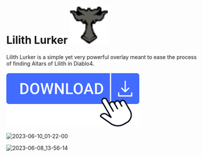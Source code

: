 # Lilith Lurker <img src="./LilithLurker/Resources/Lilith.png" width="100" height="100" /> 
 
Lilith Lurker is a simple yet very powerful overlay meant to ease the process of finding Altars of Lilith in Diablo4. 
<br/>
<br/>
<a href="https://github.com/C1rdec/Lilith-Lurker/releases/latest/download/LilithLurker.zip" target="_blank"><img src="/LilithLurker/Resources/download-button.png" height="140" /></a>
<br/>

![2023-06-10_01-22-00](https://github.com/C1rdec/Lilith-Lurker/assets/5436436/b15d7f32-bb44-442e-88c3-accd9c350690)




![2023-06-08_13-56-14](https://github.com/C1rdec/Lilith-Lurker/assets/5436436/9d4b1188-35a2-4f5f-8a62-e586031ce538)
